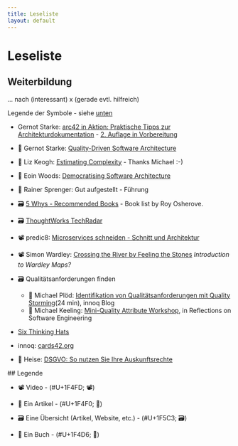 ```yaml
---
title: Leseliste
layout: default
---
```


# Leseliste

## Weiterbildung

... nach (interessant) x (gerade evtl. hilfreich)

Legende der Symbole - siehe [unten](#legend)

* Gernot Starke: [arc42 in Aktion: Praktische Tipps zur Architekturdokumentation](https://www.hanser-elibrary.com/doi/book/10.3139/9783446449381) - [2. Auflage in Vorbereitung](https://www.hanser-kundencenter.de/fachbuch/artikel/9783446463806)

* 📰 Gernot Starke: [Quality-Driven Software Architecture](https://dev.to/gernotstarke/quality-driven-software-architecture-3i9m)

* 📰 Liz Keogh: [Estimating Complexity](https://lizkeogh.com/2013/07/21/estimating-complexity/) - Thanks Michael :-)

* 📰 Eoin Woods: [Democratising Software Architecture](https://speakerdeck.com/eoinwoods/democratising-software-architecture)

* 📖 Rainer Sprenger: Gut aufgestellt - Führung

* 🗃️ [5 Whys - Recommended Books](http://5whys.com/recommended-books/) - Book list by Roy Osherove.

* 🗃️ [ThoughtWorks TechRadar](https://www.thoughtworks.com/de/radar)

* 📽️ predic8: [Microservices schneiden - Schnitt und Architektur](https://www.youtube.com/watch?v=1REgyrRowNw)

* 📽️ Simon Wardley: [Crossing the River by Feeling the Stones](https://www.youtube.com/watch?v=2IW9L1uNMCs) *Introduction to Wardley Maps?*

* 🗃️ Qualitätsanforderungen finden
  * 📰 Michael Plöd: [Identifikation von Qualitätsanforderungen mit Quality Storming](https://www.innoq.com/de/articles/2020/03/quality-storming-workshop/)(24 min), innoq Blog
  * 📰 Michael Keeling: [Mini-Quality Attribute Workshop](https://www.neverletdown.net/p/mini-quality-attribute-workshop.html), in Reflections on Software Engineering

* [Six Thinking Hats](https://en.wikipedia.org/wiki/Six_Thinking_Hats)

* innoq: [cards42.org](https://cards42.org/)

* 📰 Heise: [DSGVO: So nutzen Sie Ihre Auskunftsrechte](https://www.heise.de/newsticker/meldung/DSGVO-So-nutzen-Sie-Ihre-Auskunftsrechte-4429886.html)

<a name="legend">
## Legende
</a>

* 📽️ Video - (#U+1F4FD; :film_projector:)

* 📰 Ein Artikel - (#U+1F4F0; :newspaper:)

* 🗃️ Eine Übersicht (Artikel, Website, etc.) - (#U+1F5C3; :card_file_box:)

* 📖 Ein Buch - (#U+1F4D6; :open_book:)
